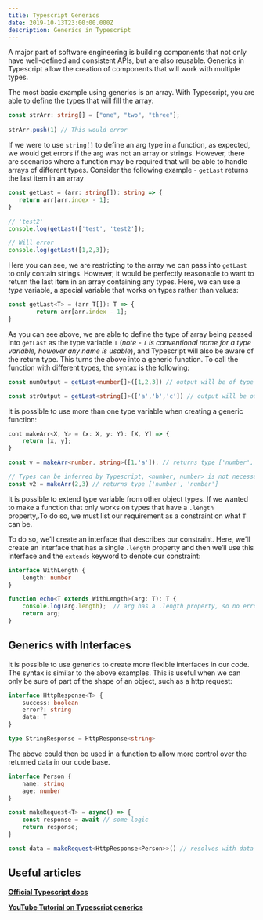 ```yaml
---
title: Typescript Generics
date: 2019-10-13T23:00:00.000Z
description: Generics in Typescript
---
```

A major part of software engineering is building components that not only have well-defined and consistent APIs, but are also reusable. Generics in Typescript allow the creation of components that will work with multiple types.

The most basic example using generics is an array. With Typescript, you are able to define the types that will fill the array:

```Typescript
const strArr: string[] = ["one", "two", "three"];
    
strArr.push(1) // This would error
```

If we were to use `string[]` to define an arg type in a function, as expected, we would get errors if the arg was not an array or strings. However, there are scenarios where a function may be required that will be able to handle arrays of different types. Consider the following example - `getLast` returns the last item in an array

```Typescript
const getLast = (arr: string[]): string => {
   return arr[arr.index - 1];
}

// 'test2'
console.log(getLast(['test', 'test2']);

// Will error
console.log(getLast([1,2,3]);
```

Here you can see, we are restricting to the array we can pass into `getLast` to only contain strings. However, it would be perfectly reasonable to want to return the last item in an array containing any types. Here, we can use a _type_ variable, a special variable that works on types rather than values:

```Typescript
const getLast<T> = (arr T[]): T => {
		return arr[arr.index - 1]; 
}
```

As you can see above, we are able to define the type of array being passed into `getLast` as the type variable `T` (_note - `T` is conventional name for a type variable, however any name is usable_), and Typescript will also be aware of the return type. This turns the above into a generic function. To call the function with different types, the syntax is the following:

```Typescript
const numOutput = getLast<number[]>([1,2,3]) // output will be of type 'number'(3)

const strOutput = getLast<string[]>(['a','b','c']) // output will be of type 'string'('c')
```

It is possible to use more than one type variable when creating a generic function:

```Typescript
cont makeArr<X, Y> = (x: X, y: Y): [X, Y] => {
	return [x, y];
}

const v = makeArr<number, string>([1,'a']); // returns type ['number', 'string']

// Types can be inferred by Typescript, <number, number> is not necessary.
const v2 = makeArr(2,3) // returns type ['number', 'number']
```

It is possible to extend type variable from other object types. If we wanted to make a function that only works on types that have a `.length` property,.To do so, we must list our requirement as a constraint on what `T` can be.

To do so, we’ll create an interface that describes our constraint. Here, we’ll create an interface that has a single `.length` property and then we’ll use this interface and the `extends` keyword to denote our constraint:

```Typescript
interface WithLength {
	length: number
}

function echo<T extends WithLength>(arg: T): T {
    console.log(arg.length);  // arg has a .length property, so no error
    return arg;
}
```

## Generics with Interfaces

It is possible to use generics to create more flexible interfaces in our code. The syntax is similar to the above examples. This is useful when we can only be sure of part of the shape of an object, such as a http request:

```Typescript
interface HttpResponse<T> {
	success: boolean
	error?: string
	data: T
}

type StringResponse = HttpResponse<string>
```

The above could then be used in a function to allow more control over the returned data in our code base.

```Typescript
interface Person {
	name: string
	age: number
}

const makeRequest<T> = async() => {
	const response = await // some logic
	return response;
}

const data = makeRequest<HttpResponse<Person>>() // resolves with data as a Person
```

## Useful articles

**[Official Typescript docs](https://www.typescriptlang.org/docs/handbook/generics.html)**

[**YouTube Tutorial on Typescript generics**](https://www.youtube.com/watch?v=nViEqpgwxHE)
